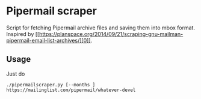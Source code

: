 # Pipermail scraper

Script for fetching Pipermail archive files and saving them into mbox format.
Inspired by [[https://planspace.org/2014/09/21/scraping-gnu-mailman-pipermail-email-list-archives/][0]].

## Usage

Just do

    ./pipermailscraper.py [--months ] https://mailinglist.com/pipermail/whatever-devel

